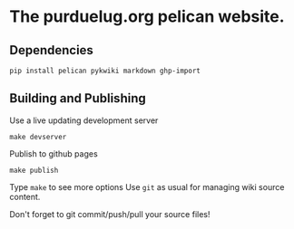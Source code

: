 # The purduelug.org pelican website.

## Dependencies
    pip install pelican pykwiki markdown ghp-import
    
## Building and Publishing
Use a live updating development server

    make devserver
    
Publish to github pages

    make publish
    
Type `make` to see more options
Use `git` as usual for managing wiki source content.

Don't forget to git commit/push/pull your source files!
